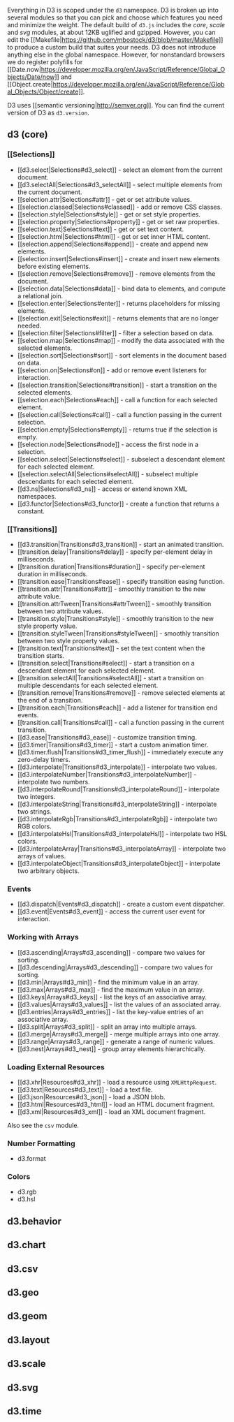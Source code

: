 Everything in D3 is scoped under the `d3` namespace. D3 is broken up into several modules so that you can pick and choose which features you need and minimize the weight. The default build of `d3.js` includes the *core*, *scale* and *svg* modules, at about 12KB uglified and gzipped. However, you can edit the [[Makefile|https://github.com/mbostock/d3/blob/master/Makefile]] to produce a custom build that suites your needs. D3 does not introduce anything else in the global namespace. However, for nonstandard browsers we do register polyfills for [[Date.now|https://developer.mozilla.org/en/JavaScript/Reference/Global_Objects/Date/now]] and [[Object.create|https://developer.mozilla.org/en/JavaScript/Reference/Global_Objects/Object/create]].

D3 uses [[semantic versioning|http://semver.org]]. You can find the current version of D3 as `d3.version`.

## d3 (core)

### [[Selections]]

* [[d3.select|Selections#d3_select]] - select an element from the current document.
* [[d3.selectAll|Selections#d3_selectAll]] - select multiple elements from the current document.
* [[selection.attr|Selections#attr]] - get or set attribute values.
* [[selection.classed|Selections#classed]] - add or remove CSS classes.
* [[selection.style|Selections#style]] - get or set style properties.
* [[selection.property|Selections#property]] - get or set raw properties.
* [[selection.text|Selections#text]] - get or set text content.
* [[selection.html|Selections#html]] - get or set inner HTML content.
* [[selection.append|Selections#append]] - create and append new elements.
* [[selection.insert|Selections#insert]] - create and insert new elements before existing elements.
* [[selection.remove|Selections#remove]] - remove elements from the document.
* [[selection.data|Selections#data]] - bind data to elements, and compute a relational join.
* [[selection.enter|Selections#enter]] - returns placeholders for missing elements.
* [[selection.exit|Selections#exit]] - returns elements that are no longer needed.
* [[selection.filter|Selections#filter]] - filter a selection based on data.
* [[selection.map|Selections#map]] - modify the data associated with the selected elements.
* [[selection.sort|Selections#sort]] - sort elements in the document based on data.
* [[selection.on|Selections#on]] - add or remove event listeners for interaction.
* [[selection.transition|Selections#transition]] - start a transition on the selected elements.
* [[selection.each|Selections#each]] - call a function for each selected element.
* [[selection.call|Selections#call]] - call a function passing in the current selection.
* [[selection.empty|Selections#empty]] - returns true if the selection is empty.
* [[selection.node|Selections#node]] - access the first node in a selection.
* [[selection.select|Selections#select]] - subselect a descendant element for each selected element.
* [[selection.selectAll|Selections#selectAll]] - subselect multiple descendants for each selected element.
* [[d3.ns|Selections#d3_ns]] - access or extend known XML namespaces.
* [[d3.functor|Selections#d3_functor]] - create a function that returns a constant.

### [[Transitions]]

* [[d3.transition|Transitions#d3_transition]] - start an animated transition.
* [[transition.delay|Transitions#delay]] - specify per-element delay in milliseconds.
* [[transition.duration|Transitions#duration]] - specify per-element duration in milliseconds.
* [[transition.ease|Transitions#ease]] - specify transition easing function.
* [[transition.attr|Transitions#attr]] - smoothly transition to the new attribute value.
* [[transition.attrTween|Transitions#attrTween]] - smoothly transition between two attribute values.
* [[transition.style|Transitions#style]] - smoothly transition to the new style property value.
* [[transition.styleTween|Transitions#styleTween]] - smoothly transition between two style property values.
* [[transition.text|Transitions#text]] - set the text content when the transition starts.
* [[transition.select|Transitions#select]] - start a transition on a descendant element for each selected element.
* [[transition.selectAll|Transitions#selectAll]] - start a transition on multiple descendants for each selected element.
* [[transition.remove|Transitions#remove]] - remove selected elements at the end of a transition.
* [[transition.each|Transitions#each]] - add a listener for transition end events.
* [[transition.call|Transitions#call]] - call a function passing in the current transition.
* [[d3.ease|Transitions#d3_ease]] - customize transition timing.
* [[d3.timer|Transitions#d3_timer]] - start a custom animation timer.
* [[d3.timer.flush|Transitions#d3_timer_flush]] - immediately execute any zero-delay timers.
* [[d3.interpolate|Transitions#d3_interpolate]] - interpolate two values.
* [[d3.interpolateNumber|Transitions#d3_interpolateNumber]] - interpolate two numbers.
* [[d3.interpolateRound|Transitions#d3_interpolateRound]] - interpolate two integers.
* [[d3.interpolateString|Transitions#d3_interpolateString]] - interpolate two strings.
* [[d3.interpolateRgb|Transitions#d3_interpolateRgb]] - interpolate two RGB colors.
* [[d3.interpolateHsl|Transitions#d3_interpolateHsl]] - interpolate two HSL colors.
* [[d3.interpolateArray|Transitions#d3_interpolateArray]] - interpolate two arrays of values.
* [[d3.interpolateObject|Transitions#d3_interpolateObject]] - interpolate two arbitrary objects.

### Events

* [[d3.dispatch|Events#d3_dispatch]] - create a custom event dispatcher.
* [[d3.event|Events#d3_event]] - access the current user event for interaction.

### Working with Arrays

* [[d3.ascending|Arrays#d3_ascending]] - compare two values for sorting.
* [[d3.descending|Arrays#d3_descending]] - compare two values for sorting.
* [[d3.min|Arrays#d3_min]] - find the minimum value in an array.
* [[d3.max|Arrays#d3_max]] - find the maximum value in an array.
* [[d3.keys|Arrays#d3_keys]] - list the keys of an associative array.
* [[d3.values|Arrays#d3_values]] - list the values of an associated array.
* [[d3.entries|Arrays#d3_entries]] - list the key-value entries of an associative array.
* [[d3.split|Arrays#d3_split]] - split an array into multiple arrays.
* [[d3.merge|Arrays#d3_merge]] - merge multiple arrays into one array.
* [[d3.range|Arrays#d3_range]] - generate a range of numeric values.
* [[d3.nest|Arrays#d3_nest]] - group array elements hierarchically.

### Loading External Resources

* [[d3.xhr|Resources#d3_xhr]] - load a resource using `XMLHttpRequest`.
* [[d3.text|Resources#d3_text]] - load a text file.
* [[d3.json|Resources#d3_json]] - load a JSON blob.
* [[d3.html|Resources#d3_html]] - load an HTML document fragment.
* [[d3.xml|Resources#d3_xml]] - load an XML document fragment.

Also see the `csv` module.

### Number Formatting

* d3.format

### Colors

* d3.rgb
* d3.hsl

## d3.behavior

## d3.chart

## d3.csv

## d3.geo

## d3.geom

## d3.layout

## d3.scale

## d3.svg

## d3.time
